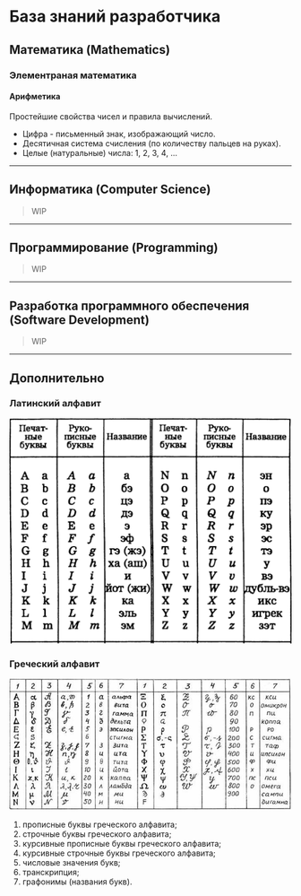 # База знаний разработчика

## Математика (Mathematics)

### Элементраная математика

#### Арифметика

Простейшие свойства чисел и правила вычислений.

* Цифра - письменный знак, изображающий число.
* Десятичная система счисления (по количеству пальцев на руках).
* Целые (натуральные) числа: 1, 2, 3, 4, ...

---

## Информатика (Computer Science)

> WIP

---

## Программирование (Programming)

> WIP

---

## Разработка программного обеспечения (Software Development)

> WIP

---

## Дополнительно

### Латинский алфавит

![Latin alphabet](/latin_alphabet.jpg)

### Греческий алфавит

![Greek alphabet](/greek_alphabet.jpg)

1. прописные буквы греческого алфавита;
2. строчные буквы греческого алфавита;
3. курсивные прописные буквы греческого алфавита;
4. курсивные строчные буквы греческого алфавита;
5. числовые значения букв;
6. транскрипция;
7. графонимы (названия букв).

